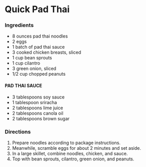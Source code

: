 # Quick Pad Thai

### Ingredients

* 8 ounces pad thai noodles
* 2 eggs
* 1 batch of pad thai sauce
* 3 cooked chicken breasts, sliced
* 1 cup bean sprouts
* 1 cup cilantro
* 3 green onion, sliced
* 1/2 cup chopped peanuts
 
#### PAD THAI SAUCE
* 3 tablespoons soy sauce
* 1 tablespoon sriracha
* 2 tablespoons lime juice
* 2 tablespoons canola oil
* 2 tablespoons brown sugar
 
 
### Directions
1. Prepare noodles according to package instructions.
2. Meanwhile, scramble eggs for about 2 minutes and set aside.
3. In a large skillet, combine noodles, chicken, and sauce.
4. Top with bean sprouts, cilantro, green onion, and peanuts.
